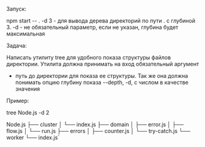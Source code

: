 Запуск:

npm start -- . -d 3 - для вывода дерева директорий по пути . с глубиной 3.
-d - не обязательный параметр, если не указан, глубина будет максимальная

Задача:

Написать утилиту tree для удобного показа структуры файлов директории. Утилита должна принимать на вход обязательный аргумент
- путь до директории для показа ее структуры. Так же она должна понимать опцию глубину показа --depth, -d, с числом в качестве значения

Пример:

tree Node.js -d 2

Node.js
├── cluster
│   └── index.js
├── domain
│   ├── error.js
│   ├── flow.js
│   └── run.js
├── errors
│   ├── counter.js
│   └── try-catch.js
└── worker
    └── index.js`